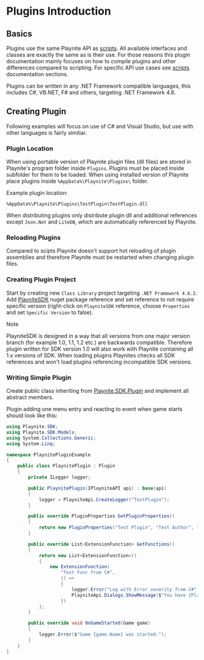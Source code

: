 Plugins Introduction
=====================

Basics
---------------------

Plugins use the same Playnite API as [scripts](scripting.md). All available interfaces and classes are exactly the same as is their use. For those reasons this plugin documentation mainly focuses on how to compile plugins and other differences compared to scripting. For specific API use cases see [scripts](scripting.md) documentation sections.

Plugins can be written in any .NET Framework compatible languages, this includes C#, VB.NET, F# and others, targeting .NET Framework 4.6.

Creating Plugin
---------------------

Following examples will focus on use of C# and Visual Studio, but use with other languages is fairly similiar.

### Plugin Location

When using portable version of Playnite plugin files (dll files) are stored in Playnite's program folder inside `Plugins`. Plugins must be placed inside subfolder for them to be loaded. When using installed version of Playnite place plugins inside `%AppData%\Playnite\Plugins\` folder.

Example plugin location:

```%AppData%\Playnite\Plugins\TestPlugin\TestPlugin.dll```

When distributing plugins only distribute plugin dll and additional references except `Json.Net` and `LiteDB`, which are automatically referenced by Playnite.

### Reloading Plugins

Compared to scipts Playnite doesn't support hot reloading of plugin assemblies and therefore Playnite must be restarted when changing plugin files.

### Creating Plugin Project

Start by creating new `Class Library` project targeting `.NET Framework 4.6.2`. Add [PlayniteSDK](https://www.nuget.org/packages/PlayniteSDK/) nuget package reference and set reference to not require specific version (right-click on `PlayniteSDK` reference, choose `Properties` and set `Specific Version` to false).


> [!NOTE] 
> PlayniteSDK is designed in a way that all versions from one major version branch (for example 1.0, 1.1, 1.2 etc.) are backwards compatible. Therefore plugin written for SDK version 1.0 will also work with Playnite containing all 1.x versions of SDK. When loading plugins Playnites checks all SDK references and won't load plugins referencing incompatible SDK versions.

### Writing Simple Plugin

Create public class inheriting from [Playnite.SDK.Plugin](xref:Playnite.SDK.Plugin) and implement all abstract members.

Plugin adding one menu entry and reacting to event when game starts should look like this:

```csharp
using Playnite.SDK;
using Playnite.SDK.Models;
using System.Collections.Generic;
using System.Linq;

namespace PlaynitePluginExample
{
    public class PlaynitePlugin : Plugin
    {
        private ILogger logger;

        public PlaynitePlugin(IPlayniteAPI api) : base(api)
        {
            logger = PlayniteApi.CreateLogger("TestPlugin");
        }

        public override PluginProperties GetPluginProperties()
        {
            return new PluginProperties("Test Plugin", "Test Author", "0.1");
        }

        public override List<ExtensionFunction> GetFunctions()
        {
            return new List<ExtensionFunction>()
            {
                new ExtensionFunction(
                    "Test Func from C#",
                    () =>
                    {
                        logger.Error("Log with Error severity from C#");
                        PlayniteApi.Dialogs.ShowMessage($"You have {PlayniteApi.MainView.SelectedGames.Count().ToString()} games selected.");
                    })
            };
        }

        public override void OnGameStarted(Game game)
        {
            logger.Error($"Game {game.Name} was started.");
        }
    }
}
```